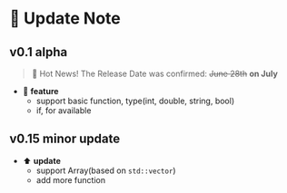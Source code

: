 # :rocket: Update Note  

## v0.1 alpha  

> :mega: Hot News! The Release Date was confirmed: ~~June 28th~~ **on July**

- :pencil: **feature**  
  - support basic function, type(int, double, string, bool)  
  - if, for available  

## v0.15 minor update  

- :arrow_up: **update**  
  - support Array(based on `std::vector`)  
  - add more function  
  
